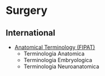 # Surgery

## International
* [Anatomical Terminology (FIPAT)](https://ifaa.net/committees/anatomical-terminology-fipat/)
    * Terminologia Anatomica
    * Terminologia Embryologica
    * Terminologia Neuroanatomica
